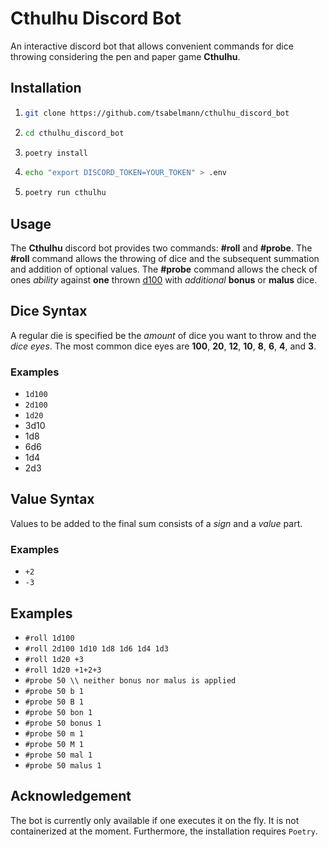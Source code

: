 # Cthulhu Discord Bot
An interactive discord bot that allows convenient commands for dice throwing considering the pen and paper game **Cthulhu**.

## Installation

1. ```bash
   git clone https://github.com/tsabelmann/cthulhu_discord_bot
   ```
2. ```bash
   cd cthulhu_discord_bot
   ```
3. ```bash
   poetry install
   ```
4. ```bash
   echo "export DISCORD_TOKEN=YOUR_TOKEN" > .env
   ```
5. ```bash
   poetry run cthulhu
   ```

## Usage
The **Cthulhu** discord bot provides two commands: **#roll** and **#probe**. The **#roll** command allows the throwing of dice and the subsequent summation and addition of optional values. The **#probe** command allows the check of ones *ability* against **one** thrown <u>d100</u> with *additional* **bonus** or **malus** dice.

## Dice Syntax

A regular die is specified be the *amount* of dice you want to throw and the *dice eyes*. The most common dice eyes are **100**, **20**, **12**, **10**, **8**, **6**, **4**, and **3**.

### Examples

- `1d100`
- `2d100`
- `1d20`
- 3d10
- 1d8
- 6d6
- 1d4
- 2d3

## Value Syntax

Values to be added to the final sum consists of a *sign* and a *value* part.

### Examples

- `+2`
- `-3`

## Examples

- `#roll 1d100`
- `#roll 2d100 1d10 1d8 1d6 1d4 1d3`
- `#roll 1d20 +3`
- `#roll 1d20 +1+2+3`
- `#probe 50 \\ neither bonus nor malus is applied`
- `#probe 50 b 1`
- `#probe 50 B 1`
- `#probe 50 bon 1`
- `#probe 50 bonus 1`
- `#probe 50 m 1`
- `#probe 50 M 1`
- `#probe 50 mal 1`
- `#probe 50 malus 1`

## Acknowledgement

The bot is currently only available if one executes it on the fly. It is not containerized at the moment. Furthermore, the installation requires `Poetry`.